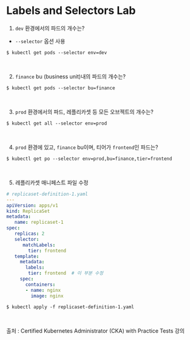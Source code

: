# Labels and Selectors Lab

1. `dev` 환경에서의 파드의 개수는?

- `--selector` 옵션 사용

```
$ kubectl get pods --selector env=dev
```

<br>

2. `finance` bu (business unit)내의 파드의 개수는?

```
$ kubectl get pods --selector bu=finance
```

<br>

3. `prod` 환경에서의 파드, 레플리카셋 등 모든 오브젝트의 개수는?

```
$ kubectl get all --selector env=prod
```

<br>

4. `prod` 환경에 있고, `finance` bu이며, 티어가 `frontend`인 파드는?

```
$ kubectl get po --selector env=prod,bu=finance,tier=frontend
```

<br>

5. 레플리카셋 매니페스트 파일 수정

```yaml
# replicaset-definition-1.yaml
---
apiVersion: apps/v1
kind: ReplicaSet
metadata:
   name: replicaset-1
spec:
   replicas: 2
   selector:
      matchLabels:
        tier: frontend
   template:
     metadata:
       labels:
        tier: frontend	# 이 부분 수정
     spec:
       containers:
       - name: nginx
         image: nginx 
```

```
$ kubectl apply -f replicaset-definition-1.yaml
```

<br>

출처 : Certified Kubernetes Administrator (CKA) with Practice Tests 강의

